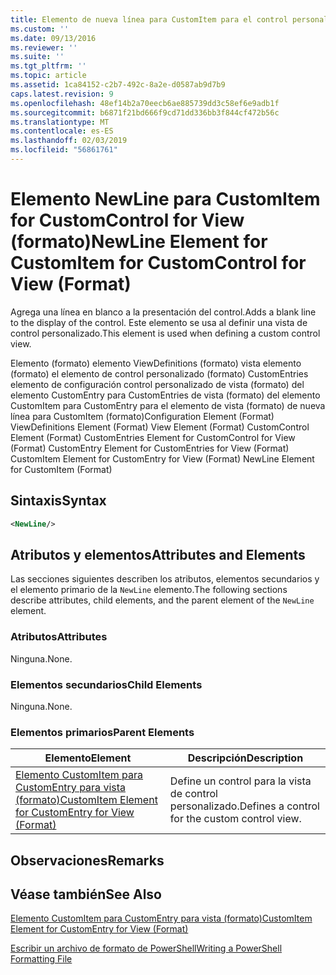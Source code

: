 ```yaml
---
title: Elemento de nueva línea para CustomItem para el control personalizado para la vista (formato) | Microsoft Docs
ms.custom: ''
ms.date: 09/13/2016
ms.reviewer: ''
ms.suite: ''
ms.tgt_pltfrm: ''
ms.topic: article
ms.assetid: 1ca84152-c2b7-492c-8a2e-d0587ab9d7b9
caps.latest.revision: 9
ms.openlocfilehash: 48ef14b2a70eecb6ae885739dd3c58ef6e9adb1f
ms.sourcegitcommit: b6871f21bd666f9cd71dd336bb3f844cf472b56c
ms.translationtype: MT
ms.contentlocale: es-ES
ms.lasthandoff: 02/03/2019
ms.locfileid: "56861761"
---
```

# <a name="newline-element-for-customitem-for-customcontrol-for-view-format"></a><span data-ttu-id="3e705-102">Elemento NewLine para CustomItem for CustomControl for View (formato)</span><span class="sxs-lookup"><span data-stu-id="3e705-102">NewLine Element for CustomItem for CustomControl for View (Format)</span></span>

<span data-ttu-id="3e705-103">Agrega una línea en blanco a la presentación del control.</span><span class="sxs-lookup"><span data-stu-id="3e705-103">Adds a blank line to the display of the control.</span></span> <span data-ttu-id="3e705-104">Este elemento se usa al definir una vista de control personalizado.</span><span class="sxs-lookup"><span data-stu-id="3e705-104">This element is used when defining a custom control view.</span></span>

<span data-ttu-id="3e705-105">Elemento (formato) elemento ViewDefinitions (formato) vista elemento (formato) el elemento de control personalizado (formato) CustomEntries elemento de configuración control personalizado de vista (formato) del elemento CustomEntry para CustomEntries de vista (formato) del elemento CustomItem para CustomEntry para el elemento de vista (formato) de nueva línea para CustomItem (formato)</span><span class="sxs-lookup"><span data-stu-id="3e705-105">Configuration Element (Format) ViewDefinitions Element (Format) View Element (Format) CustomControl Element (Format) CustomEntries Element for CustomControl for View (Format) CustomEntry Element for CustomEntries for View (Format) CustomItem Element for CustomEntry for View (Format) NewLine Element for CustomItem (Format)</span></span>

## <a name="syntax"></a><span data-ttu-id="3e705-106">Sintaxis</span><span class="sxs-lookup"><span data-stu-id="3e705-106">Syntax</span></span>

```xml
<NewLine/>
```

## <a name="attributes-and-elements"></a><span data-ttu-id="3e705-107">Atributos y elementos</span><span class="sxs-lookup"><span data-stu-id="3e705-107">Attributes and Elements</span></span>

<span data-ttu-id="3e705-108">Las secciones siguientes describen los atributos, elementos secundarios y el elemento primario de la `NewLine` elemento.</span><span class="sxs-lookup"><span data-stu-id="3e705-108">The following sections describe attributes, child elements, and the parent element of the `NewLine` element.</span></span>

### <a name="attributes"></a><span data-ttu-id="3e705-109">Atributos</span><span class="sxs-lookup"><span data-stu-id="3e705-109">Attributes</span></span>

<span data-ttu-id="3e705-110">Ninguna.</span><span class="sxs-lookup"><span data-stu-id="3e705-110">None.</span></span>

### <a name="child-elements"></a><span data-ttu-id="3e705-111">Elementos secundarios</span><span class="sxs-lookup"><span data-stu-id="3e705-111">Child Elements</span></span>

<span data-ttu-id="3e705-112">Ninguna.</span><span class="sxs-lookup"><span data-stu-id="3e705-112">None.</span></span>

### <a name="parent-elements"></a><span data-ttu-id="3e705-113">Elementos primarios</span><span class="sxs-lookup"><span data-stu-id="3e705-113">Parent Elements</span></span>

|<span data-ttu-id="3e705-114">Elemento</span><span class="sxs-lookup"><span data-stu-id="3e705-114">Element</span></span>|<span data-ttu-id="3e705-115">Descripción</span><span class="sxs-lookup"><span data-stu-id="3e705-115">Description</span></span>|
|-------------|-----------------|
|[<span data-ttu-id="3e705-116">Elemento CustomItem para CustomEntry para vista (formato)</span><span class="sxs-lookup"><span data-stu-id="3e705-116">CustomItem Element for CustomEntry for View (Format)</span></span>](./customitem-element-for-customentry-for-customcontrol-for-view-format.md)|<span data-ttu-id="3e705-117">Define un control para la vista de control personalizado.</span><span class="sxs-lookup"><span data-stu-id="3e705-117">Defines a control for the custom control view.</span></span>|

## <a name="remarks"></a><span data-ttu-id="3e705-118">Observaciones</span><span class="sxs-lookup"><span data-stu-id="3e705-118">Remarks</span></span>

## <a name="see-also"></a><span data-ttu-id="3e705-119">Véase también</span><span class="sxs-lookup"><span data-stu-id="3e705-119">See Also</span></span>

[<span data-ttu-id="3e705-120">Elemento CustomItem para CustomEntry para vista (formato)</span><span class="sxs-lookup"><span data-stu-id="3e705-120">CustomItem Element for CustomEntry for View (Format)</span></span>](./customitem-element-for-customentry-for-customcontrol-for-view-format.md)

[<span data-ttu-id="3e705-121">Escribir un archivo de formato de PowerShell</span><span class="sxs-lookup"><span data-stu-id="3e705-121">Writing a PowerShell Formatting File</span></span>](./writing-a-powershell-formatting-file.md)
